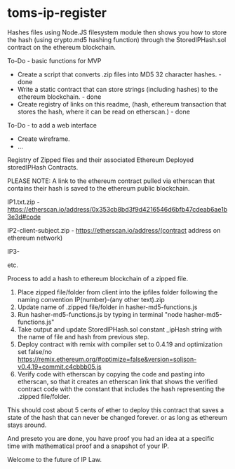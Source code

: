 # toms-ip-register
Hashes files using Node.JS filesystem module then shows you how to store the hash (using crypto.md5 hashing function) through the StoredIPHash.sol contract on the ethereum blockchain.

To-Do - basic functions for MVP
- Create a script that converts .zip files into MD5 32 character hashes. - done
- Write a static contract that can store strings (including hashes) to the ethereum blockchain. - done
- Create registry of links on this readme, (hash, ethereum transaction that stores the hash, where it can be read on etherscan.) - done

To-Do - to add a web interface
- Create wireframe.
- ...



Registry of Zipped files and their associated Ethereum Deployed storedIPHash Contracts.

PLEASE NOTE: A link to the ethereum contract pulled via etherscan that contains their hash is saved to the ethereum public blockchain.

IP1.txt.zip - 
https://etherscan.io/address/0x353cb8bd3f9d4216546d6bfb47cdeab6ae1b3e3d#code

IP2-client-subject.zip - 
https://etherscan.io/address/(contract address on ethereum network)


IP3-

etc.


Process to add a hash to ethereum blockchain of a zipped file.

1. Place zipped file/folder from client into the ipfiles folder following the naming convention IP(number)-(any other text).zip
2. Update name of .zipped file/folder in hasher-md5-functions.js
3. Run hasher-md5-functions.js by typing in terminal "node hasher-md5-functions.js"
4. Take output and update StoredIPHash.sol constant _ipHash string with the name of file and hash from previous step.
5. Deploy contract with remix with compiler set to 0.4.19 and optimization set false/no
https://remix.ethereum.org/#optimize=false&version=soljson-v0.4.19+commit.c4cbbb05.js
6. Verify code with etherscan by copying the code and pasting into etherscan, so that it creates an etherscan link that shows the verified contract code with the constant that includes the hash representing the .zipped file/folder.

This should cost about 5 cents of ether to deploy this contract that saves a state of the hash that can never be changed forever. or as long as ethereum stays around.

And preseto you are done, you have proof you had an idea at a specific time with mathematical proof and a snapshot of your IP.

Welcome to the future of IP Law.